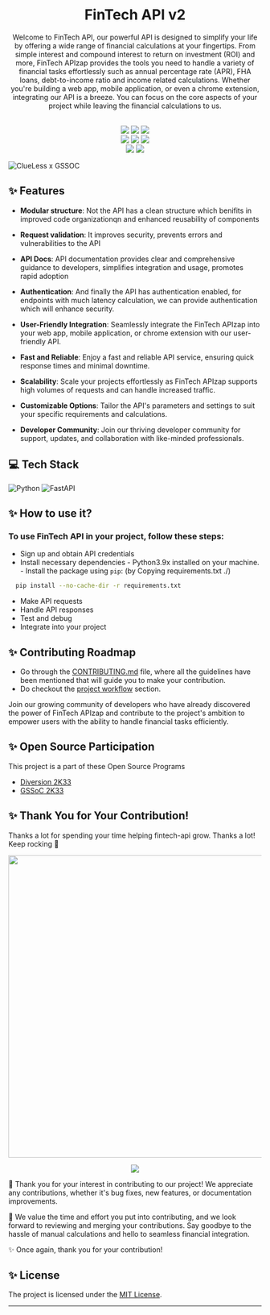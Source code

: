 <h1 align=center> FinTech API v2</h1>

<p align=center>
Welcome to FinTech API, our powerful API is designed to simplify your life by offering a wide range of financial calculations at your fingertips. From simple interest and compound interest to return on investment (ROI) and more, FinTech APIzap provides the tools you need to handle a variety of financial tasks effortlessly such as annual percentage rate (APR), FHA loans, debt-to-income ratio and income related calculations. Whether you're building a web app, mobile application, or even a chrome extension, integrating our API is a breeze.  You can focus on the core aspects of your project while leaving the financial calculations to us. </p>

<div align="center">
  <br>
  <img src="https://img.shields.io/github/repo-size/Clueless-Community/fintech-api.svg?style=for-the-badge&logo=appveyor" />
  <img src="https://img.shields.io/github/issues/Clueless-Community/fintech-api.svg?style=for-the-badge&logo=appveyor" />
  <img src="https://img.shields.io/github/issues-closed-raw/Clueless-Community/fintech-api.svg?style=for-the-badge&logo=appveyor" />
  <br>
  <img src="https://img.shields.io/github/forks/Clueless-Community/fintech-api.svg?style=for-the-badge&logo=appveyor" />
  <img src="https://img.shields.io/github/issues-pr/Clueless-Community/fintech-api.svg?style=for-the-badge&logo=appveyor" />
  <img src="https://img.shields.io/github/issues-pr-closed-raw/Clueless-Community/fintech-api.svg?style=for-the-badge&logo=appveyor" />
  <br>
  <img src="https://img.shields.io/github/stars/Clueless-Community/fintech-api.svg?style=for-the-badge&logo=appveyor" />
  <img src="https://img.shields.io/github/last-commit/Clueless-Community/fintech-api.svg?style=for-the-badge&logo=appveyor" />
</div>

![ClueLess x GSSOC](https://github.com/Clueless-Community/fintech-api/assets/93722719/978d4ad0-6353-450a-b144-bb591b71223f)

## ✨ Features

- **Modular structure**: Not the API has a clean structure which benifits in improved code organizationqn and enhanced reusability of components

- **Request validation**: It improves security, prevents errors and vulnerabilities to the API

- **API Docs**: API documentation provides clear and comprehensive guidance to developers, simplifies integration and usage, promotes rapid adoption

- **Authentication**: And finally the API has authentication enabled, for endpoints with much latency calculation, we can provide authentication which will enhance security.

- **User-Friendly Integration**: Seamlessly integrate the FinTech APIzap into your web app, mobile application, or chrome extension with our user-friendly API.

- **Fast and Reliable**: Enjoy a fast and reliable API service, ensuring quick response times and minimal downtime.

- **Scalability**: Scale your projects effortlessly as FinTech APIzap supports high volumes of requests and can handle increased traffic.

- **Customizable Options**: Tailor the API's parameters and settings to suit your specific requirements and calculations.

- **Developer Community**: Join our thriving developer community for support, updates, and collaboration with like-minded professionals.


## 💻 Tech Stack 

  ![Python](https://img.shields.io/badge/python-3670A0?style=for-the-badge&logo=python&logoColor=ffdd54)
  ![FastAPI](https://img.shields.io/badge/FastAPI-005571?style=for-the-badge&logo=fastapi)


## ✨ How to use it? 

### To use FinTech API in your project, follow these steps:
- Sign up and obtain API credentials
- Install necessary dependencies
      - Python3.9x installed on your machine.
      - Install the package using `pip`: (by Copying requirements.txt ./)
```bash
  pip install --no-cache-dir -r requirements.txt
```

- Make API requests
- Handle API responses
- Test and debug
- Integrate into your project


## ✨ Contributing Roadmap

 - Go through the [CONTRIBUTING.md](https://github.com/Clueless-Community/fintech-api/blob/main/CONTRIBUTING.md) file, where all the guidelines have been mentioned that will guide you to make your contribution.
 - Do checkout the [project workflow](https://github.com/Clueless-Community/fintech-api/blob/main/CONTRIBUTING.md#project-workflow) section.

Join our growing community of developers who have already discovered the power of FinTech APIzap and contribute to the project's ambition to empower users with the ability to handle financial tasks efficiently.


## ✨ Open Source Participation

This project is a part of these Open Source Programs

- [Diversion 2K33](https://diversion.tech/)
- [GSSoC 2K33](https://gssoc.girlscript.tech/)


## ✨ Thank You for Your Contribution!
Thanks a lot for spending your time helping fintech-api grow. Thanks a lot! Keep rocking 🍻
<p>
  <img src="https://api.vaunt.dev/v1/github/entities/Clueless-Community/repositories/fintech-api/contributors?format=svg&limit=54" width="600" height"250" />
</p>
<p align=center>
<a href="https://github.com/Clueless-Community/fintech-api/graphs/contributors">
  <img src="https://contrib.rocks/image?repo=Clueless-Community/fintech-api" />
</a></p>

🙏 Thank you for your interest in contributing to our project! We appreciate any contributions, whether it's bug fixes, new features, or documentation improvements.

🌟 We value the time and effort you put into contributing, and we look forward to reviewing and merging your contributions.  Say goodbye to the hassle of manual calculations and hello to seamless financial integration. 

✨ Once again, thank you for your contribution!


## ✨ License

The project is licensed under the [MIT License](https://github.com/neelshah2409/Bot-Collection/blob/main/LICENSE).

---
